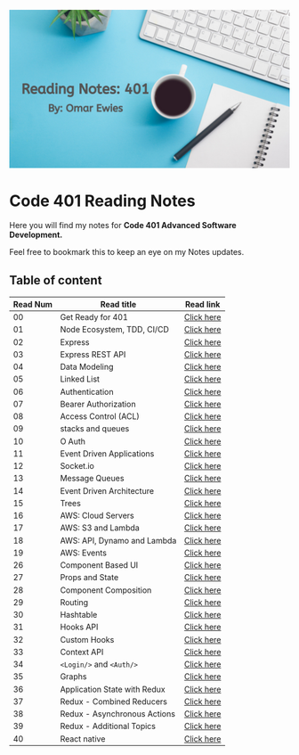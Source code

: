 ![notes](images/reading.png)

# Code 401 Reading Notes

Here you will find my notes for **Code 401
Advanced Software Development.**

 Feel free to bookmark this to keep an eye on my Notes updates.

## Table of content

Read Num | Read title | Read link
------------ | ------------- | --------------
00 |  Get Ready for 401| [Click here](https://oebitw.github.io/401-notes/articles/read00)
01 |  Node Ecosystem, TDD, CI/CD | [Click here](https://oebitw.github.io/401-notes/articles/read01)
02 |  Express | [Click here](https://oebitw.github.io/401-notes/articles/read02)
03 |  Express REST API | [Click here](https://oebitw.github.io/401-notes/articles/read03)
04 |  Data Modeling | [Click here](https://oebitw.github.io/401-notes/articles/read04)
05 |  Linked List | [Click here](https://oebitw.github.io/401-notes/articles/read05)
06 |  Authentication | [Click here](https://oebitw.github.io/401-notes/articles/read06)
07 |  Bearer Authorization | [Click here](https://oebitw.github.io/401-notes/articles/read07)
08 |  Access Control (ACL) | [Click here](https://oebitw.github.io/401-notes/articles/read08)
09 |  stacks and queues | [Click here](https://oebitw.github.io/401-notes/articles/read09)
10 |  O Auth | [Click here](https://oebitw.github.io/401-notes/articles/read10)
11 |  Event Driven Applications| [Click here](https://oebitw.github.io/401-notes/articles/read11)
12 |  Socket.io| [Click here](https://oebitw.github.io/401-notes/articles/read12)
13 |  Message Queues| [Click here](https://oebitw.github.io/401-notes/articles/read13)
14 | Event Driven Architecture| [Click here](https://oebitw.github.io/401-notes/articles/read14)
15 | Trees | [Click here](https://oebitw.github.io/401-notes/articles/read15)
16 | AWS: Cloud Servers | [Click here](https://oebitw.github.io/401-notes/articles/read16)
17 |  AWS: S3 and Lambda| [Click here](https://oebitw.github.io/401-notes/articles/read17)
18 |  AWS: API, Dynamo and Lambda| [Click here](https://oebitw.github.io/401-notes/articles/read18)
19 |  AWS: Events| [Click here](https://oebitw.github.io/401-notes/articles/read19)
26 |  Component Based UI| [Click here](https://oebitw.github.io/401-notes/articles/read26)
27 | Props and State| [Click here](https://oebitw.github.io/401-notes/articles/read27)
28 |Component Composition | [Click here](https://oebitw.github.io/401-notes/articles/read28)
29 |Routing | [Click here](https://oebitw.github.io/401-notes/articles/read29)
30| Hashtable | [Click here](https://oebitw.github.io/401-notes/articles/read30)
31| Hooks API | [Click here](https://oebitw.github.io/401-notes/articles/read31)
32| Custom Hooks| [Click here](https://oebitw.github.io/401-notes/articles/read32)
33| Context API| [Click here](https://oebitw.github.io/401-notes/articles/read33)
34| `<Login/>` and `<Auth/>` | [Click here](https://oebitw.github.io/401-notes/articles/read34)
35| Graphs | [Click here](https://oebitw.github.io/401-notes/articles/read35)
36|  Application State with Redux | [Click here](https://oebitw.github.io/401-notes/articles/read36)
37|  Redux - Combined Reducers | [Click here](https://oebitw.github.io/401-notes/articles/read37)
38| Redux - Asynchronous Actions | [Click here](https://oebitw.github.io/401-notes/articles/read38)
39| Redux - Additional Topics | [Click here](https://oebitw.github.io/401-notes/articles/read39)
40| React native | [Click here](https://oebitw.github.io/401-notes/articles/read41)



